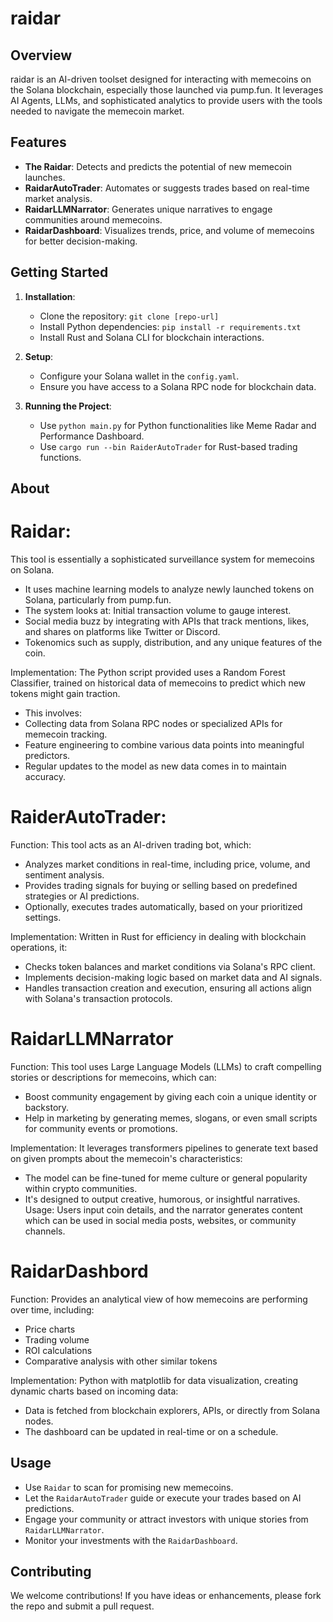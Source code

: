 # raidar

## Overview
raidar is an AI-driven toolset designed for interacting with memecoins on the Solana blockchain, especially those launched via pump.fun. It leverages AI Agents, LLMs, and sophisticated analytics to provide users with the tools needed to navigate the memecoin market.

## Features

- **The Raidar**: Detects and predicts the potential of new memecoin launches.
- **RaidarAutoTrader**: Automates or suggests trades based on real-time market analysis.
- **RaidarLLMNarrator**: Generates unique narratives to engage communities around memecoins.
- **RaidarDashboard**: Visualizes trends, price, and volume of memecoins for better decision-making.

## Getting Started

1. **Installation**:
   - Clone the repository: `git clone [repo-url]`
   - Install Python dependencies: `pip install -r requirements.txt`
   - Install Rust and Solana CLI for blockchain interactions.

2. **Setup**:
   - Configure your Solana wallet in the `config.yaml`.
   - Ensure you have access to a Solana RPC node for blockchain data.

3. **Running the Project**:
   - Use `python main.py` for Python functionalities like Meme Radar and Performance Dashboard.
   - Use `cargo run --bin RaiderAutoTrader` for Rust-based trading functions.

## About

# Raidar:

This tool is essentially a sophisticated surveillance system for memecoins on Solana. 
- It uses machine learning models to analyze newly launched tokens on Solana, particularly from pump.fun.
- The system looks at: Initial transaction volume to gauge interest.
- Social media buzz by integrating with APIs that track mentions, likes, and shares on platforms like Twitter or Discord.
- Tokenomics such as supply, distribution, and any unique features of the coin.

Implementation: 
The Python script provided uses a Random Forest Classifier, 
trained on historical data of memecoins to predict which new tokens might gain traction. 
- This involves:
- Collecting data from Solana RPC nodes or specialized APIs for memecoin tracking.
- Feature engineering to combine various data points into meaningful predictors.
- Regular updates to the model as new data comes in to maintain accuracy.

# RaiderAutoTrader:

Function: This tool acts as an AI-driven trading bot, which:
- Analyzes market conditions in real-time, including price, volume, and sentiment analysis.
- Provides trading signals for buying or selling based on predefined strategies or AI predictions.
- Optionally, executes trades automatically, based on your prioritized settings.

Implementation:
Written in Rust for efficiency in dealing with blockchain operations, it:
- Checks token balances and market conditions via Solana's RPC client.
- Implements decision-making logic based on market data and AI signals.
- Handles transaction creation and execution, ensuring all actions align with Solana's transaction protocols.

# RaidarLLMNarrator

Function: This tool uses Large Language Models (LLMs) to craft compelling stories or descriptions for memecoins, which can:
- Boost community engagement by giving each coin a unique identity or backstory.
- Help in marketing by generating memes, slogans, or even small scripts for community events or promotions.

Implementation: 
It leverages transformers pipelines to generate text based on given prompts about the memecoin's characteristics:
- The model can be fine-tuned for meme culture or general popularity within crypto communities.
- It's designed to output creative, humorous, or insightful narratives.
Usage: 
Users input coin details, and the narrator generates content which can be used in social media posts, websites, 
or community channels.

# RaidarDashbord
Function: Provides an analytical view of how memecoins are performing over time, including:
- Price charts
- Trading volume
- ROI calculations
- Comparative analysis with other similar tokens

Implementation: 
Python with matplotlib for data visualization, creating dynamic charts based on incoming data:
- Data is fetched from blockchain explorers, APIs, or directly from Solana nodes.
- The dashboard can be updated in real-time or on a schedule.

## Usage
- Use `Raidar` to scan for promising new memecoins.
- Let the `RaidarAutoTrader` guide or execute your trades based on AI predictions.
- Engage your community or attract investors with unique stories from `RaidarLLMNarrator`.
- Monitor your investments with the `RaidarDashboard`.

## Contributing
We welcome contributions! If you have ideas or enhancements, please fork the repo and submit a pull request.
